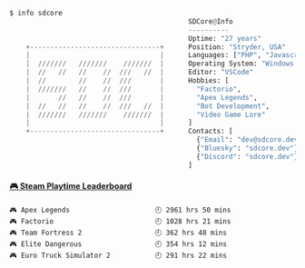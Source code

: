 ```python
$ info sdcore
                                            SDCore@Info
                                            ----------
                                            Uptime: "27 years"
    +--------------------------------+      Position: "Stryder, USA"
    |                                |      Languages: ["PHP", "Javascript", "Typescript", "HTML", "CSS"]
    |  ///////   ///////    ///////  |      Operating System: "Windows 11"
    |  //   //   //    //  ///   //  |      Editor: "VSCode"
    |  //        //    //  ///       |      Hobbies: [
    |  ///////   //    //  ///       |        "Factorio",
    |       //   //    //  ///       |        "Apex Legends",
    |  //   //   //    //  ///   //  |        "Bot Development",
    |  ///////   ///////    ///////  |        "Video Game Lore"
    |                                |      ]      
    +--------------------------------+      Contacts: [
                                              {"Email": "dev@sdcore.dev"},
                                              {"Bluesky": "sdcore.dev"},
                                              {"Discord": "sdcore.dev"}
                                            ]

``` 

<!-- steam-box start -->
#### <a href="https://gist.github.com/1c0ec2b46821ed572b57a570bc1ea74f" target="_blank">🎮 Steam Playtime Leaderboard</a>
```text
🎮 Apex Legends                     🕘 2961 hrs 50 mins
🎮 Factorio                         🕘 1028 hrs 21 mins
🎮 Team Fortress 2                  🕘 362 hrs 48 mins
🎮 Elite Dangerous                  🕘 354 hrs 12 mins
🎮 Euro Truck Simulator 2           🕘 291 hrs 22 mins
```
<!-- Powered by https://github.com/YouEclipse/steam-box . -->
<!-- steam-box end -->
